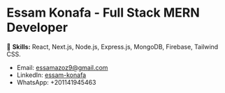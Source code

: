 # Essam Konafa - Full Stack MERN Developer
🚀 **Skills:** React, Next.js, Node.js, Express.js, MongoDB, Firebase, Tailwind CSS.
- Email: essamazoz9@gmail.com 
- LinkedIn: [essam-konafa](https://www.linkedin.com/in/essam-konafa-589310286/)
- WhatsApp: +201141945463

